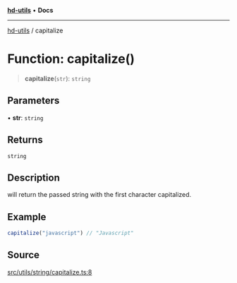 [**hd-utils**](../README.md) • **Docs**

***

[hd-utils](../globals.md) / capitalize

# Function: capitalize()

> **capitalize**(`str`): `string`

## Parameters

• **str**: `string`

## Returns

`string`

## Description

will return the passed string with the first character capitalized.

## Example

```ts
capitalize("javascript") // "Javascript"
```

## Source

[src/utils/string/capitalize.ts:8](https://github.com/AhmadHddad/h-utils/blob/8e9e542f98b1a43a336ce585dc8666b21b0e894d/src/utils/string/capitalize.ts#L8)
